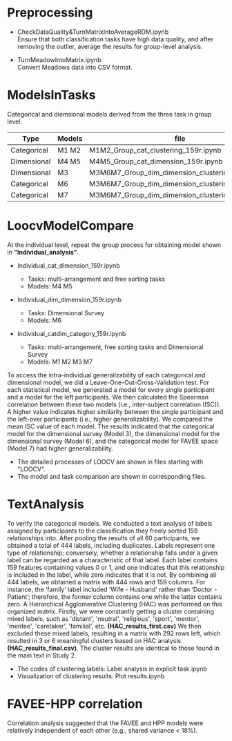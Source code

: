 # Preprocessing

- CheckDataQuality&TurnMatrixIntoAverageRDM.ipynb  
Ensure that both classification tasks have high data quality, and after removing the outlier, average the results for group-level analysis.   

- TurnMeadowIntoMatrix.ipynb  
Convert Meadows data into CSV format.  

# ModelsInTasks

Categorical and diemsional models derived from the three task in group level.

|Type| Models      | file        | Methods        | Num.participants  |
|------| ----------- | ----------- |----------- | ----------- |
|Categorical| M1 M2      | M1M2_Group_cat_clustering_159r.ipynb | UMAP+KMeans|59|
|Dimensional| M4 M5      | M4M5_Group_cat_dimension_159r.ipynb | MDS+Regression|59|
|Dimensional| M3 |M3M6M7_Group_dim_dimension_clustering_159r.ipynb| PCA| 14|
|Categorical| M6 |M3M6M7_Group_dim_dimension_clustering_159r.ipynb| UMAP+KMeans| 14|
|Categorical| M7 |M3M6M7_Group_dim_dimension_clustering_159r.ipynb| PCA+KMeans| 14|

# LoocvModelCompare

At the individual level, repeat the group process for obtaining model shown in __"Individual_analysis"__.  
- Individual_cat_dimension_159r.ipynb  
    - Tasks: multi-arrangement and free sorting tasks
    - Models: M4 M5  

- Individual_dim_dimension_159r.ipynb  
    - Tasks: Dimensional Survey
    - Models: M6 

- Individual_catdim_category_159r.ipynb
    - Tasks: multi-arrangement, free sorting tasks and Dimensional Survey
    - Models: M1 M2 M3 M7 

To access the intra-individual generalizability of each categorical and dimensional model, we did a Leave-One-Out-Cross-Validation test. For each statistical model, we generated a model for every single participant and a model for the left participants. We then calculated the Spearman correlation between these two models (i.e., inter-subject correlation (ISC)). A higher value indicates higher similarity between the single participant and the left-over participants (i.e., higher generalizability). We compared the mean ISC value of each model. The results indicated that the categorical model for the dimensional survey (Model 3), the dimensional model for the dimensional survey (Model 6), and the categorical model for FAVEE space (Model 7) had higher generalizability.  

- The detailed processes of LOOCV are shown in files starting with "LOOCV".  
- The model and task comparison are shown in corresponding files.

# TextAnalysis

To verify the categorical models. We conducted a text analysis of labels assigned by participants to the classification they freely sorted 159 relationships into. After pooling the results of all 60 participants, we obtained a total of 444 labels, including duplicates. Labels represent one type of relationship; conversely, whether a relationship falls under a given label can be regarded as a characteristic of that label. Each label contains 159 features containing values 0 or 1, and one indicates that this relationship is included in the label, while zero indicates that it is not. By combining all 444 labels, we obtained a matrix with 444 rows and 159 columns. For instance, the ‘family’ label included ‘Wife - Husband’ rather than ‘Doctor - Patient’; therefore, the former column contains one while the latter contains zero. A Hierarchical Agglomerative Clustering (HAC) was performed on this organized matrix. Firstly, we were constantly getting a cluster containing mixed labels, such as 'distant', 'neutral', 'religious', 'sport', 'mentor', 'mentee', 'caretaker', 'familial', etc. __(HAC_results_first.csv)__ We then excluded these mixed labels, resulting in a matrix with 292 rows left, which resulted in 3 or 6 meaningful clusters based on HAC analysis __(HAC_results_final.csv)__. The cluster results are identical to those found in the main text in Study 2.   

- The codes of clustering labels: Label analysis in explicit task.ipynb  
- Visualization of clustering results: Plot results.ipynb

# FAVEE-HPP correlation

Correlation analysis suggested that the FAVEE and HPP models were relatively independent of each other (e.g., shared variance < 18%).

